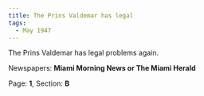 ```yaml
---  
title: The Prins Valdemar has legal  
tags:  
  - May 1947  
---  
```

  
The Prins Valdemar has legal problems again.  
  
Newspapers: **Miami Morning News or The Miami Herald**  
  
Page: **1**, Section: **B** 
